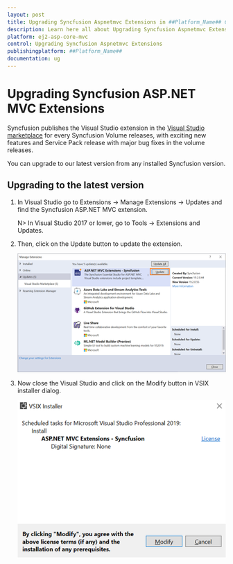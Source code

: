```yaml
---
layout: post
title: Upgrading Syncfusion Aspnetmvc Extensions in ##Platform_Name## Component
description: Learn here all about Upgrading Syncfusion Aspnetmvc Extensions in Syncfusion ##Platform_Name## component of syncfusion and more.
platform: ej2-asp-core-mvc
control: Upgrading Syncfusion Aspnetmvc Extensions
publishingplatform: ##Platform_Name##
documentation: ug
---
```


# Upgrading Syncfusion ASP.NET MVC Extensions

Syncfusion publishes the Visual Studio extension in the [Visual Studio marketplace](https://marketplace.visualstudio.com/items?itemName=SyncfusionInc.ASPNETMVCExtensions) for every Syncfusion Volume releases, with exciting new features and Service Pack release with major bug fixes in the volume releases.

You can upgrade to our latest version from any installed Syncfusion version.

## Upgrading to the latest version

1. In Visual Studio go to Extensions -> Manage Extensions -> Updates and find the Syncfusion ASP.NET MVC extension.

   N> In Visual Studio 2017 or lower, go to Tools -> Extensions and Updates.

2. Then, click on the Update button to update the extension.

   ![Update ASP.NET MVC Extensions](images/UpdateExtensionUI.png)

3. Now close the Visual Studio and click on the Modify button in VSIX installer dialog.

   ![Update ASP.NET MVC Extensions](images/InstallUpdatedVersion.png)